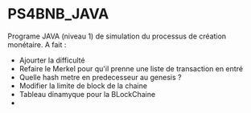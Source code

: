 # PS4BNB_JAVA
Programe JAVA  (niveau 1) de simulation du processus de création monétaire. 
A fait : 
- Ajourter la difficulté 
- Refaire le Merkel pour qu'il prenne une liste de transaction en entré 
- Quelle hash metre en predecesseur au genesis ?
- Modifier la limite de block de la chaine 
- Tableau dinamyque pour la BLockChaine
- 
